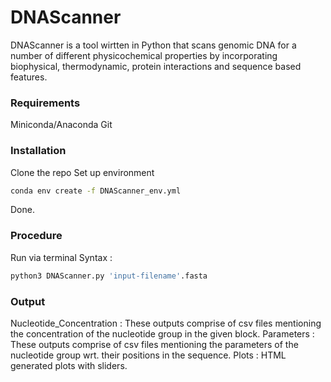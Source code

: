 # DNAScanner
DNAScanner is a tool wirtten in Python that scans genomic DNA for a number of different physicochemical properties by incorporating biophysical, thermodynamic, protein interactions and sequence based features.

### Requirements
Miniconda/Anaconda
Git

### Installation
Clone the repo
Set up environment 

```bash
conda env create -f DNAScanner_env.yml
```
Done.

### Procedure 
Run via terminal
Syntax : 

```bash
python3 DNAScanner.py 'input-filename'.fasta
```

### Output
Nucleotide_Concentration : These outputs comprise of csv files mentioning the concentration of the nucleotide group in the given block.
Parameters : These outputs comprise of csv files mentioning the parameters of the nucleotide group wrt. their positions in the sequence.
Plots : HTML generated plots with sliders.  



